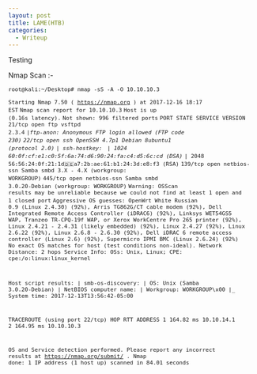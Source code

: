 ```yaml
---
layout: post
title: LAME(HTB)
categories:
  - Writeup
---
```

Testing

Nmap Scan :-
  
<font size="-1">
  <code>root@kali:~/Desktop# nmap -sS -A -O 10.10.10.3</code>

  <code>Starting Nmap 7.50 ( https://nmap.org ) at 2017-12-16 18:17 EST</code>
  <code>Nmap scan report for 10.10.10.3</code>
  <code>Host is up (0.16s latency).</code>
  <code>Not shown: 996 filtered ports</code>
  <code>PORT    STATE SERVICE     VERSION</code>
  <code>21/tcp  open  ftp         vsftpd 2.3.4</code>
  <code>|_ftp-anon: Anonymous FTP login allowed (FTP code 230)</code>
  <code>22/tcp  open  ssh         OpenSSH 4.7p1 Debian 8ubuntu1 (protocol 2.0)</code>
  <code>| ssh-hostkey: </code>
  <code>|   1024 60:0f:cf:e1:c0:5f:6a:74:d6:90:24:fa:c4:d5:6c:cd (DSA)</code>
  <code>|_  2048 56:56:24:0f:21:1d:de:a7:2b:ae:61:b1:24:3d:e8:f3 (RSA)</code>
  <code>139/tcp open  netbios-ssn Samba smbd 3.X - 4.X (workgroup: WORKGROUP)</code>
  <code>445/tcp open  netbios-ssn Samba smbd 3.0.20-Debian (workgroup: WORKGROUP)</code>
  <code>Warning: OSScan results may be unreliable because we could not find at least 1 open and 1 closed port</code>
  <code>Aggressive OS guesses: OpenWrt White Russian 0.9 (Linux 2.4.30) (92%), Arris TG862G/CT cable modem (92%), Dell Integrated Remote  Access Controller (iDRAC6) (92%), Linksys WET54GS5 WAP, Tranzeo TR-CPQ-19f WAP, or Xerox WorkCentre Pro 265 printer (92%), Linux 2.4.21 - 2.4.31 (likely embedded) (92%), Linux 2.4.27 (92%), Linux 2.6.22 (92%), Linux 2.6.8 - 2.6.30 (92%), Dell iDRAC 6 remote access controller (Linux 2.6) (92%), Supermicro IPMI BMC (Linux 2.6.24) (92%)
No exact OS matches for host (test conditions non-ideal).
Network Distance: 2 hops
Service Info: OSs: Unix, Linux; CPE: cpe:/o:linux:linux_kernel

Host script results:
| smb-os-discovery: 
|   OS: Unix (Samba 3.0.20-Debian)
|   NetBIOS computer name: 
|   Workgroup: WORKGROUP\x00
|_  System time: 2017-12-13T13:56:42-05:00

TRACEROUTE (using port 22/tcp)
HOP RTT       ADDRESS
1   164.82 ms 10.10.14.1
2   164.95 ms 10.10.10.3

OS and Service detection performed. Please report any incorrect results at https://nmap.org/submit/ .
Nmap done: 1 IP address (1 host up) scanned in 84.01 seconds

</font>

